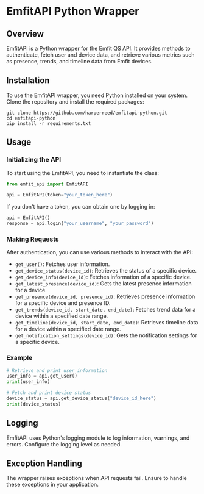 # EmfitAPI Python Wrapper

## Overview

EmfitAPI is a Python wrapper for the Emfit QS API. It provides methods to authenticate, fetch user and device data, and retrieve various metrics such as presence, trends, and timeline data from Emfit devices.

## Installation

To use the EmfitAPI wrapper, you need Python installed on your system. Clone the repository and install the required packages:

```
git clone https://github.com/harperreed/emfitapi-python.git
cd emfitapi-python
pip install -r requirements.txt
```

## Usage

### Initializing the API

To start using the EmfitAPI, you need to instantiate the class:

```python
from emfit_api import EmfitAPI

api = EmfitAPI(token="your_token_here")
```

If you don't have a token, you can obtain one by logging in:

```python
api = EmfitAPI()
response = api.login("your_username", "your_password")
```

### Making Requests

After authentication, you can use various methods to interact with the API:

- `get_user()`: Fetches user information.
- `get_device_status(device_id)`: Retrieves the status of a specific device.
- `get_device_info(device_id)`: Fetches information of a specific device.
- `get_latest_presence(device_id)`: Gets the latest presence information for a device.
- `get_presence(device_id, presence_id)`: Retrieves presence information for a specific device and presence ID.
- `get_trends(device_id, start_date, end_date)`: Fetches trend data for a device within a specified date range.
- `get_timeline(device_id, start_date, end_date)`: Retrieves timeline data for a device within a specified date range.
- `get_notification_settings(device_id)`: Gets the notification settings for a specific device.

### Example

```python
# Retrieve and print user information
user_info = api.get_user()
print(user_info)

# Fetch and print device status
device_status = api.get_device_status("device_id_here")
print(device_status)
```

## Logging

EmfitAPI uses Python's logging module to log information, warnings, and errors. Configure the logging level as needed.

## Exception Handling

The wrapper raises exceptions when API requests fail. Ensure to handle these exceptions in your application.
